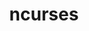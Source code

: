---
title: "ncurses"
layout: cache
categories: [package, v0.18.1]
meta: {"versions": ["6.2"], "compilers": ["gcc@=7.3.1", "gcc@=7.5.0", "gcc@=8.4.0"], "oss": ["amzn2", "ubuntu18.04"], "platforms": ["linux"], "targets": ["aarch64", "graviton2", "x86_64", "x86_64_v3", "x86_64_v4"], "stacks": ["aws-ahug", "aws-ahug-aarch64", "aws-isc", "aws-isc-aarch64", "build_systems", "data-vis-sdk", "e4s", "radiuss", "root", "tutorial"], "num_specs": 6, "num_specs_by_stack": {"root": 6, "e4s": 1, "data-vis-sdk": 1, "radiuss": 1, "build_systems": 1, "tutorial": 2, "aws-ahug": 2, "aws-isc": 2, "aws-ahug-aarch64": 2, "aws-isc-aarch64": 2}}
spec_details: [{"hash": "frwzsc4jrou7efe7huyzeownqfjvsrfd", "compiler": "gcc@=7.5.0", "versions": ["6.2"], "os": "ubuntu18.04", "platform": "linux", "target": "x86_64", "variants": ["abi=none", "~symlinks", "+termlib"], "stacks": ["root", "e4s", "data-vis-sdk", "radiuss", "build_systems", "tutorial"], "size": "-", "tarball": "https://binaries.spack.io/releases/v0.18.1/build_cache/linux-ubuntu18.04-x86_64/gcc-7.5.0/ncurses-6.2/linux-ubuntu18.04-x86_64-gcc-7.5.0-ncurses-6.2-frwzsc4jrou7efe7huyzeownqfjvsrfd.spack"}, {"hash": "7yl4ibbye35cz3oozhieyhblzj2adkoy", "compiler": "gcc@=7.3.1", "versions": ["6.2"], "os": "amzn2", "platform": "linux", "target": "x86_64_v4", "variants": ["abi=none", "~symlinks", "+termlib"], "stacks": ["aws-ahug", "aws-isc", "root"], "size": "-", "tarball": "https://binaries.spack.io/releases/v0.18.1/build_cache/linux-amzn2-x86_64_v4/gcc-7.3.1/ncurses-6.2/linux-amzn2-x86_64_v4-gcc-7.3.1-ncurses-6.2-7yl4ibbye35cz3oozhieyhblzj2adkoy.spack"}, {"hash": "aqwxspsk6tmt7m4q2rov3u6jzuhpzbfk", "compiler": "gcc@=7.3.1", "versions": ["6.2"], "os": "amzn2", "platform": "linux", "target": "graviton2", "variants": ["abi=none", "~symlinks", "+termlib"], "stacks": ["aws-ahug-aarch64", "aws-isc-aarch64", "root"], "size": "-", "tarball": "https://binaries.spack.io/releases/v0.18.1/build_cache/linux-amzn2-graviton2/gcc-7.3.1/ncurses-6.2/linux-amzn2-graviton2-gcc-7.3.1-ncurses-6.2-aqwxspsk6tmt7m4q2rov3u6jzuhpzbfk.spack"}, {"hash": "wd4lwn3pmjqqpxd7tqgjq6q6rfa5y6jx", "compiler": "gcc@=7.3.1", "versions": ["6.2"], "os": "amzn2", "platform": "linux", "target": "aarch64", "variants": ["abi=none", "~symlinks", "+termlib"], "stacks": ["aws-ahug-aarch64", "aws-isc-aarch64", "root"], "size": "-", "tarball": "https://binaries.spack.io/releases/v0.18.1/build_cache/linux-amzn2-aarch64/gcc-7.3.1/ncurses-6.2/linux-amzn2-aarch64-gcc-7.3.1-ncurses-6.2-wd4lwn3pmjqqpxd7tqgjq6q6rfa5y6jx.spack"}, {"hash": "7w7g5dft3d73ic5nirfmiczbllapkaau", "compiler": "gcc@=7.3.1", "versions": ["6.2"], "os": "amzn2", "platform": "linux", "target": "x86_64_v3", "variants": ["abi=none", "~symlinks", "+termlib"], "stacks": ["aws-ahug", "aws-isc", "root"], "size": "-", "tarball": "https://binaries.spack.io/releases/v0.18.1/build_cache/linux-amzn2-x86_64_v3/gcc-7.3.1/ncurses-6.2/linux-amzn2-x86_64_v3-gcc-7.3.1-ncurses-6.2-7w7g5dft3d73ic5nirfmiczbllapkaau.spack"}, {"hash": "o3zj6m3lqwcctkkns4buq4comkqcxnty", "compiler": "gcc@=8.4.0", "versions": ["6.2"], "os": "ubuntu18.04", "platform": "linux", "target": "x86_64", "variants": ["abi=none", "~symlinks", "+termlib"], "stacks": ["tutorial", "root"], "size": "-", "tarball": "https://binaries.spack.io/releases/v0.18.1/build_cache/linux-ubuntu18.04-x86_64/gcc-8.4.0/ncurses-6.2/linux-ubuntu18.04-x86_64-gcc-8.4.0-ncurses-6.2-o3zj6m3lqwcctkkns4buq4comkqcxnty.spack"}]
---